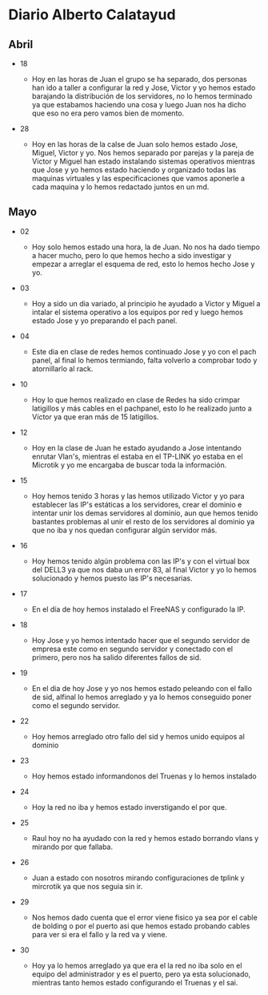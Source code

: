 # Diario Alberto Calatayud

## Abril

- 18
    - Hoy en las horas de Juan el grupo se ha separado, dos personas han ido a taller a configurar la red y Jose, Victor y yo hemos estado barajando la distribución de los servidores, no lo hemos terminado ya que estabamos haciendo una cosa y luego Juan nos ha dicho que eso no era pero vamos bien de momento.

- 28
    - Hoy en las horas de la calse de Juan solo hemos estado Jose, Miguel, Victor y yo. Nos hemos separado por parejas y la pareja de Victor y Miguel han estado instalando sistemas operativos mientras que Jose y yo hemos estado haciendo y organizado todas las maquinas virtuales y las especificaciones que vamos aponerle a cada maquina y lo hemos redactado juntos en un md.



## Mayo

- 02
    - Hoy solo hemos estado una hora, la de Juan. No nos ha dado tiempo a hacer mucho, pero lo que hemos hecho a sido investigar y empezar a arreglar el esquema de red, esto lo hemos hecho Jose y yo.

- 03
    - Hoy a sido un dia variado, al principio he ayudado a Victor y Miguel a intalar el sistema operativo a los equipos por red y luego hemos estado Jose y yo preparando el pach panel.


- 04 
    - Este dia en clase de redes hemos continuado Jose y yo con el pach panel, al final lo hemos termiando, falta volverlo a comprobar todo y atornillarlo al rack.

- 10 
    - Hoy lo que hemos realizado en clase de Redes ha sido crimpar latigillos y más cables en el pachpanel, esto lo he realizado junto a Víctor ya que eran más de 15 latigillos.

- 12 
    - Hoy en la clase de Juan he estado ayudando a Jose intentando enrutar Vlan's, mientras el estaba en el TP-LINK yo estaba en el Microtik y yo me encargaba de buscar toda la información.

- 15
    - Hoy hemos tenido 3 horas y las hemos utilizado Victor y yo para establecer las IP's estáticas a los servidores, crear el dominio e intentar unir los demas servidores al dominio, aun que hemos tenido bastantes problemas al unir el resto de los servidores al dominio ya que no iba y nos quedan configurar algún servidor más.

- 16
    - Hoy hemos tenido algún problema con las IP's y con el virtual box del DELL3 ya que nos daba un error 83, al final Victor y yo lo hemos solucionado y hemos puesto las IP's necesarias.

- 17
    - En el día de hoy hemos instalado el FreeNAS y configurado la IP.

- 18 
    - Hoy Jose y yo hemos intentado hacer que el segundo servidor de empresa este como en segundo servidor y conectado con el primero, pero nos ha salido diferentes fallos de sid.

- 19
    - En el dia de hoy Jose y yo nos hemos estado peleando con el fallo de sid, alfinal lo hemos arreglado y ya lo hemos conseguido poner como el segundo servidor.


- 22
    - Hoy hemos arreglado otro fallo del sid y hemos unido equipos al dominio


- 23
    - Hoy hemos estado informandonos del Truenas y lo hemos instalado


- 24
    - Hoy la red no iba y hemos estado inverstigando el por que.


- 25
    - Raul hoy no ha ayudado con la red y hemos estado borrando vlans y mirando por que fallaba.

- 26
    - Juan a estado con nosotros mirando configuraciones de tplink y mircrotik ya que nos seguia sin ir.


- 29
    - Nos hemos dado cuenta que el error viene fisico ya sea por el cable de bolding o por el puerto asi que hemos estado probando cables para ver si era el fallo y la red va y viene.
- 30
    - Hoy ya lo hemos arreglado ya que era el la red no iba solo en el equipo del administrador y es el puerto, pero ya esta solucionado, mientras tanto hemos estado configurando el Truenas y el sai.

















